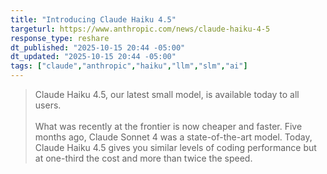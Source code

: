 ```yaml
---
title: "Introducing Claude Haiku 4.5"
targeturl: https://www.anthropic.com/news/claude-haiku-4-5
response_type: reshare
dt_published: "2025-10-15 20:44 -05:00"
dt_updated: "2025-10-15 20:44 -05:00"
tags: ["claude","anthropic","haiku","llm","slm","ai"]
---
```


> Claude Haiku 4.5, our latest small model, is available today to all users.  
> <br>
> What was recently at the frontier is now cheaper and faster. Five months ago, Claude Sonnet 4 was a state-of-the-art model. Today, Claude Haiku 4.5 gives you similar levels of coding performance but at one-third the cost and more than twice the speed.